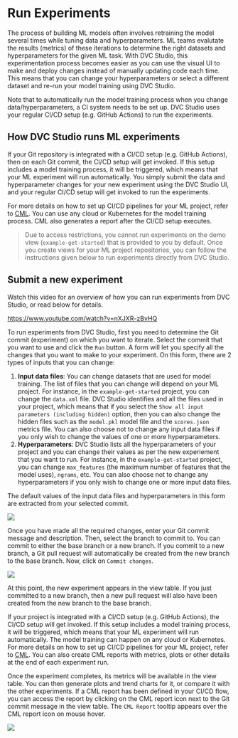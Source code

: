 # Run Experiments

The process of building ML models often involves retraining the model several
times while tuning data and hyperparameters. ML teams evalutate the results
(metrics) of these iterations to determine the right datasets and
hyperparameters for the given ML task. With DVC Studio, this experimentation
process becomes easier as you can use the visual UI to make and deploy changes
instead of manually updating code each time. This means that you can change your
hyperparameters or select a different dataset and re-run your model training
using DVC Studio.

Note that to automatically run the model training process when you change
data/hyperparameters, a CI system needs to be set up. DVC Studio uses your
regular CI/CD setup (e.g. GitHub Actions) to run the experiments.

## How DVC Studio runs ML experiments

If your Git repository is integrated with a CI/CD setup (e.g. GitHub Actions),
then on each Git commit, the CI/CD setup will get invoked. If this setup
includes a model training process, it will be triggered, which means that your
ML experiment will run automatically. You simply submit the data and
hyperparameter changes for your new experiment using the DVC Studio UI, and your
regular CI/CD setup will get invoked to run the experiments.

For more details on how to set up CI/CD pipelines for your ML project, refer to
[CML](https://cml.dev). You can use any cloud or Kubernetes for the model
training process. CML also generates a report after the CI/CD setup executes.

> Due to access restrictions, you cannot run experiments on the demo view
> (`example-get-started`) that is provided to you by default. Once you create
> views for your ML project repositories, you can follow the instructions given
> below to run experiments directly from DVC Studio.

## Submit a new experiment

Watch this video for an overview of how you can run experiments from DVC Studio,
or read below for details.

https://www.youtube.com/watch?v=nXJXR-zBvHQ

To run experiments from DVC Studio, first you need to determine the Git commit
(experiment) on which you want to iterate. Select the commit that you want to
use and click the `Run` button. A form will let you specify all the changes that
you want to make to your experiment. On this form, there are 2 types of inputs
that you can change:

1. **Input data files**: You can change datasets that are used for model
   training. The list of files that you can change will depend on your ML
   project. For instance, in the `example-get-started` project, you can change
   the `data.xml` file. DVC Studio identifies and all the files used in your
   project, which means that if you select the
   `Show all input parameters (including hidden)` option, then you can also
   change the hidden files such as the `model.pkl` model file and the
   `scores.json` metrics file. You can also choose not to change any input data
   files if you only wish to change the values of one or more hyperparameters.
2. **Hyperparameters**: DVC Studio lists all the hyperparameters of your project
   and you can change their values as per the new experiement that you want to
   run. For instance, in the `example-get-started` project, you can change
   `max_features` (the maximum number of features that the model uses),
   `ngrams`, etc. You can also choose not to change any hyperparameters if you
   only wish to change one or more input data files.

The default values of the input data files and hyperparameters in this form are
extracted from your selected commit.

![](https://static.iterative.ai/img/studio/cml_changes.png)

Once you have made all the required changes, enter your Git commit message and
description. Then, select the branch to commit to. You can commit to either the
base branch or a new branch. If you commit to a new branch, a Git pull request
will automatically be created from the new branch to the base branch. Now, click
on `Commit changes`.

![](https://static.iterative.ai/img/studio/cml_commit.png)

At this point, the new experiment appears in the view table. If you just
committed to a new branch, then a new pull request will also have been created
from the new branch to the base branch.

If your project is integrated with a CI/CD setup (e.g. GitHub Actions), the
CI/CD setup will get invoked. If this setup includes a model training process,
it will be triggered, which means that your ML experiment will run
automatically. The model training can happen on any cloud or Kubernetes. For
more details on how to set up CI/CD pipelines for your ML project, refer to
[CML](https://cml.dev). You can also create CML reports with metrics, plots or
other details at the end of each experiment run.

Once the experiment completes, its metrics will be available in the view table.
You can then generate plots and trend charts for it, or compare it with the
other experiments. If a CML report has been defined in your CI/CD flow, you can
access the report by clicking on the CML report icon next to the Git commit
message in the view table. The `CML Report` tooltip appears over the CML report
icon on mouse hover.

![](https://static.iterative.ai/img/studio/cml_report_icon.png)

